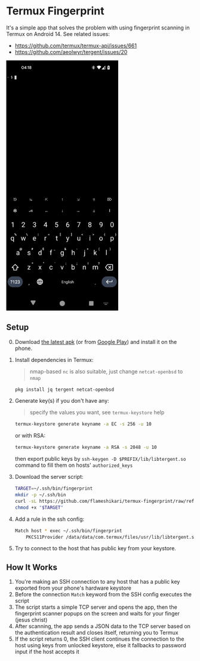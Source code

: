 # Termux Fingerprint

It's a simple app that solves the problem with using fingerprint scanning in Termux on Android 14. See related issues:

- https://github.com/termux/termux-api/issues/661
- https://github.com/aeolwyr/tergent/issues/20

<img src='./preview.gif' width="300"/>

## Setup

0. Download [the latest apk](https://github.com/flameshikari/termux-fingerprint/releases/latest) (or from [Google Play](https://play.google.com/store/apps/details?id=pw.hexed.fingerprint)) and install it on the phone.

1. Install dependencies in Termux:
    > nmap-based `nc` is also suitable, just change `netcat-openbsd` to `nmap`
    
    ```sh
    pkg install jq tergent netcat-openbsd
    ```

2. Generate key(s) if you don't have any:

    > specify the values ​​you want, see `termux-keystore` help

    ```sh
    termux-keystore generate keyname -a EC -s 256 -u 10
    ```
    or with RSA:
    ```sh
    termux-keystore generate keyname -a RSA -s 2048 -u 10
    ```

    then export public keys by `ssh-keygen -D $PREFIX/lib/libtergent.so` command to fill them on hosts' `authorized_keys`

3. Download the server script:

    ```sh
    TARGET=~/.ssh/bin/fingerprint
    mkdir -p ~/.ssh/bin
    curl -sL https://github.com/flameshikari/termux-fingerprint/raw/refs/heads/master/termux/.ssh/bin/fingerprint > "$TARGET"
    chmod +x "$TARGET"

4. Add a rule in the ssh config:

    ```sh
    Match host * exec ~/.ssh/bin/fingerprint
        PKCS11Provider /data/data/com.termux/files/usr/lib/libtergent.so
    ```

5. Try to connect to the host that has public key from your keystore.

## How It Works

1. You're making an SSH connection to any host that has a public key exported from your phone's hardware keystore
2. Before the connection `Match` keyword from the SSH config executes the script
3. The script starts a simple TCP server and opens the app, then the fingerprint scanner popups on the screen and waits for your finger (jesus christ)
4. After scanning, the app sends a JSON data to the TCP server based on the authentication result and closes itself, returning you to Termux
5. If the script returns 0, the SSH client continues the connection to the host using keys from unlocked keystore, else it fallbacks to password input if the host accepts it
